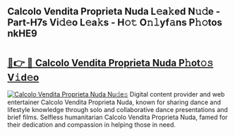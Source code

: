 ## Calcolo Vendita Proprieta Nuda L𝚎a𝚔ed N𝚞𝚍e - Part-H7s Vi𝚍𝚎o L𝚎a𝚔s - H𝚘𝚝 O𝚗𝚕yf𝚊ns P𝚑𝚘tos nkHE9

# <h2><a href="http://kf0e5i.oniu.top/?m=Calcolo+Vendita+Proprieta+Nuda">🔗👉 🔴 Calcolo Vendita Proprieta Nuda P𝚑ot𝚘𝚜 V𝚒d𝚎o</a></h2>

[![Calcolo Vendita Proprieta Nuda Nu𝚍e𝚜](https://i.imgur.com/0qMVB7G.gif)](http://kf0e5i.oniu.top/?m=Calcolo+Vendita+Proprieta+Nuda)
Digital content provider and web entertainer Calcolo Vendita Proprieta Nuda, known for sharing dance and lifestyle knowledge through solo and collaborative dance presentations and brief films. Selfless humanitarian Calcolo Vendita Proprieta Nuda, famed for their dedication and compassion in helping those in need.  
